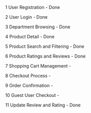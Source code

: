 1 User Registration - Done

2 User Login - Done

3 Department Browsing - Done

4 Product Detail - Done

5 Product Search and Filtering - Done

6 Product Ratings and Reviews - Done

7 Shopping Cart Management - 

8 Checkout Process - 

9 Order Confirmation - 

10 Guest User Checkout - 

11 Update Review and Rating - Done